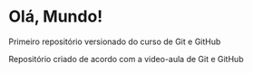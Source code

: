 # Olá, Mundo!
 Primeiro repositório versionado do curso de Git e GitHub

 Repositório criado de acordo com a video-aula de Git e GitHub
